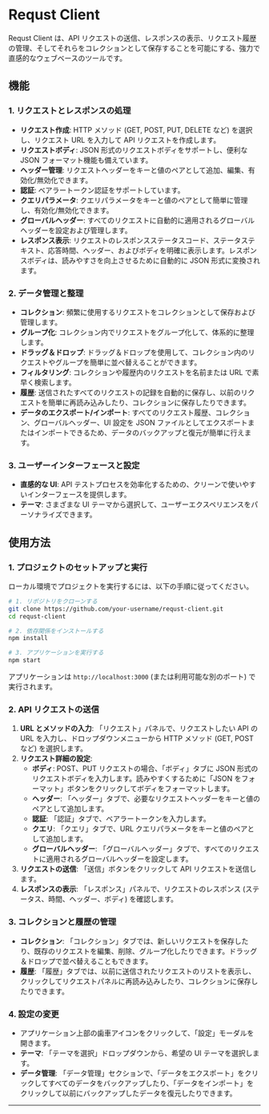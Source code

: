 # Requst Client

Requst Client は、API リクエストの送信、レスポンスの表示、リクエスト履歴の管理、そしてそれらをコレクションとして保存することを可能にする、強力で直感的なウェブベースのツールです。

## 機能

### 1. リクエストとレスポンスの処理

- **リクエスト作成**: HTTP メソッド (GET, POST, PUT, DELETE など) を選択し、リクエスト URL を入力して API リクエストを作成します。
- **リクエストボディ**: JSON 形式のリクエストボディをサポートし、便利な JSON フォーマット機能も備えています。
- **ヘッダー管理**: リクエストヘッダーをキーと値のペアとして追加、編集、有効化/無効化できます。
- **認証**: ベアラートークン認証をサポートしています。
- **クエリパラメータ**: クエリパラメータをキーと値のペアとして簡単に管理し、有効化/無効化できます。
- **グローバルヘッダー**: すべてのリクエストに自動的に適用されるグローバルヘッダーを設定および管理します。
- **レスポンス表示**: リクエストのレスポンスステータスコード、ステータステキスト、応答時間、ヘッダー、およびボディを明確に表示します。レスポンスボディは、読みやすさを向上させるために自動的に JSON 形式に変換されます。

### 2. データ管理と整理

- **コレクション**: 頻繁に使用するリクエストをコレクションとして保存および管理します。
- **グループ化**: コレクション内でリクエストをグループ化して、体系的に整理します。
- **ドラッグ＆ドロップ**: ドラッグ＆ドロップを使用して、コレクション内のリクエストやグループを簡単に並べ替えることができます。
- **フィルタリング**: コレクションや履歴内のリクエストを名前または URL で素早く検索します。
- **履歴**: 送信されたすべてのリクエストの記録を自動的に保存し、以前のリクエストを簡単に再読み込みしたり、コレクションに保存したりできます。
- **データのエクスポート/インポート**: すべてのリクエスト履歴、コレクション、グローバルヘッダー、UI 設定を JSON ファイルとしてエクスポートまたはインポートできるため、データのバックアップと復元が簡単に行えます。

### 3. ユーザーインターフェースと設定

- **直感的な UI**: API テストプロセスを効率化するための、クリーンで使いやすいインターフェースを提供します。
- **テーマ**: さまざまな UI テーマから選択して、ユーザーエクスペリエンスをパーソナライズできます。

## 使用方法

### 1. プロジェクトのセットアップと実行

ローカル環境でプロジェクトを実行するには、以下の手順に従ってください。

```bash
# 1. リポジトリをクローンする
git clone https://github.com/your-username/requst-client.git
cd requst-client

# 2. 依存関係をインストールする
npm install

# 3. アプリケーションを実行する
npm start
```

アプリケーションは `http://localhost:3000` (または利用可能な別のポート) で実行されます。

### 2. API リクエストの送信

1.  **URL とメソッドの入力**: 「リクエスト」パネルで、リクエストしたい API の URL を入力し、ドロップダウンメニューから HTTP メソッド (GET, POST など) を選択します。
2.  **リクエスト詳細の設定**:
    - **ボディ**: POST、PUT リクエストの場合、「ボディ」タブに JSON 形式のリクエストボディを入力します。読みやすくするために「JSON をフォーマット」ボタンをクリックしてボディをフォーマットします。
    - **ヘッダー**: 「ヘッダー」タブで、必要なリクエストヘッダーをキーと値のペアとして追加します。
    - **認証**: 「認証」タブで、ベアラートークンを入力します。
    - **クエリ**: 「クエリ」タブで、URL クエリパラメータをキーと値のペアとして追加します。
    - **グローバルヘッダー**: 「グローバルヘッダー」タブで、すべてのリクエストに適用されるグローバルヘッダーを設定します。
3.  **リクエストの送信**: 「送信」ボタンをクリックして API リクエストを送信します。
4.  **レスポンスの表示**: 「レスポンス」パネルで、リクエストのレスポンス (ステータス、時間、ヘッダー、ボディ) を確認します。

### 3. コレクションと履歴の管理

- **コレクション**: 「コレクション」タブでは、新しいリクエストを保存したり、既存のリクエストを編集、削除、グループ化したりできます。ドラッグ＆ドロップで並べ替えることもできます。
- **履歴**: 「履歴」タブでは、以前に送信されたリクエストのリストを表示し、クリックしてリクエストパネルに再読み込みしたり、コレクションに保存したりできます。

### 4. 設定の変更

- アプリケーション上部の歯車アイコンをクリックして、「設定」モーダルを開きます。
- **テーマ**: 「テーマを選択」ドロップダウンから、希望の UI テーマを選択します。
- **データ管理**: 「データ管理」セクションで、「データをエクスポート」をクリックしてすべてのデータをバックアップしたり、「データをインポート」をクリックして以前にバックアップしたデータを復元したりできます。

---
